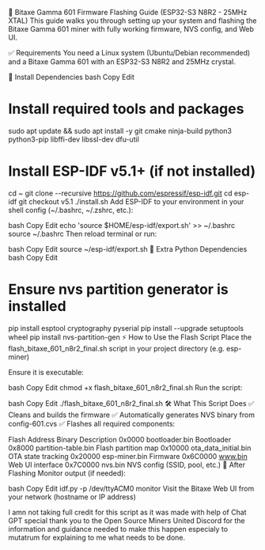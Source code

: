 📘 Bitaxe Gamma 601 Firmware Flashing Guide (ESP32-S3 N8R2 - 25MHz XTAL)
This guide walks you through setting up your system and flashing the Bitaxe Gamma 601 miner with fully working firmware, NVS config, and Web UI.

✅ Requirements
You need a Linux system (Ubuntu/Debian recommended) and a Bitaxe Gamma 601 with an ESP32-S3 N8R2 and 25MHz crystal.

🧰 Install Dependencies
bash
Copy
Edit
# Install required tools and packages
sudo apt update && sudo apt install -y git cmake ninja-build python3 python3-pip libffi-dev libssl-dev dfu-util

# Install ESP-IDF v5.1+ (if not installed)
cd ~
git clone --recursive https://github.com/espressif/esp-idf.git
cd esp-idf
git checkout v5.1
./install.sh
Add ESP-IDF to your environment in your shell config (~/.bashrc, ~/.zshrc, etc.):

bash
Copy
Edit
echo 'source $HOME/esp-idf/export.sh' >> ~/.bashrc
source ~/.bashrc
Then reload terminal or run:

bash
Copy
Edit
source ~/esp-idf/export.sh
🧪 Extra Python Dependencies
bash
Copy
Edit
# Ensure nvs partition generator is installed
pip install esptool cryptography pyserial
pip install --upgrade setuptools wheel
pip install nvs-partition-gen
⚡ How to Use the Flash Script
Place the flash_bitaxe_601_n8r2_final.sh script in your project directory (e.g. esp-miner)

Ensure it is executable:

bash
Copy
Edit
chmod +x flash_bitaxe_601_n8r2_final.sh
Run the script:

bash
Copy
Edit
./flash_bitaxe_601_n8r2_final.sh
🛠 What This Script Does
✅ Cleans and builds the firmware
✅ Automatically generates NVS binary from config-601.cvs
✅ Flashes all required components:

Flash Address	Binary	Description
0x0000	bootloader.bin	Bootloader
0x8000	partition-table.bin	Flash partition map
0x10000	ota_data_initial.bin	OTA state tracking
0x20000	esp-miner.bin	Firmware
0x6C0000	www.bin	Web UI interface
0x7C0000	nvs.bin	NVS config (SSID, pool, etc.)
🔁 After Flashing
Monitor output (if needed):

bash
Copy
Edit
idf.py -p /dev/ttyACM0 monitor
Visit the Bitaxe Web UI from your network (hostname or IP address)

I amn not taking full credit for this script as it was made with help of Chat GPT special thank you to the Open Source Miners United Discord for the information and guidance needed to make this happen especialy to mutatrum for explaining to me what needs to be done. 

